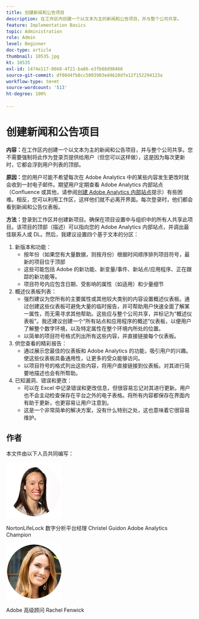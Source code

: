```yaml
---
title: 创建新闻和公告项目
description: 在工作区内创建一个以文本为主的新闻和公告项目，并与整个公司共享。
feature: Implementation Basics
topic: Administration
role: Admin
level: Beginner
doc-type: article
thumbnail: 10535.jpg
kt: 10535
exl-id: 1474e117-8668-4f21-ba86-e3fb88d98468
source-git-commit: df00d4fb8cc5093903ed4628dfe12f152294123a
workflow-type: tm+mt
source-wordcount: '513'
ht-degree: 100%

---
```


# 创建新闻和公告项目

**内容：**&#x200B;在工作区内创建一个以文本为主的新闻和公告项目，并与整个公司共享。您不需要强制将此作为登录页提供给用户（但您可以这样做），这是因为每次更新时，它都会浮到用户列表的顶部。

**原因：**&#x200B;您的用户可能不希望每次在 Adobe Analytics 中的某些内容发生更改时就会收到一封电子邮件。期望用户定期查看 Adobe Analytics 内部站点（Confluence 或其他，请参阅[创建 Adobe Analytics 内部站点](create-an-internal-adobe-analytics-site.md)提示）有些困难。相反，您可以利用工作区，这样他们就不必离开界面。每次登录时，他们都会看到新闻和公告仪表板。

**方法：**&#x200B;登录到工作区并创建新项目。确保在项目设置中与组织中的所有人共享此项目。该项目的顶部（描述）可以指向您的 Adobe Analytics 内部站点，并调出最佳联系人或 DL。然后，我建议设置四个基于文本的分区：
1. 新版本和功能：
   * 按年份（如果您有大量数据，则按月份）根据时间顺序排列项目符号，最新的项目位于顶部
   * 这些可能包括 Adobe 的新功能、新变量/事件、新站点/应用程序、正在跟踪的新功能等。
   * 项目符号内应包含日期、受影响的属性（如适用）和少量细节
1. 概述仪表板列表：
   * 强烈建议为您所有的主要属性或其他较大类别的内容设置概述仪表板。通过创建这些仪表板可避免大量的临时报告，并可帮助用户快速全面了解某一属性，而无需寻求其他帮助。这些应与整个公司共享，并标记为“概述仪表板”。我还建议创建一个“所有站点和应用程序的概述”仪表板，以便用户了解整个数字环境，以及特定属性在整个环境内所处的位置。
   * 以简单的项目符号格式列出所有这些内容，并直接链接每个仪表板。
1. 供您查看的精彩报告：
   * 通过展示您最佳的仪表板和 Adobe Analytics 的功能，吸引用户的兴趣。使这些仪表板具备通用性，让更多的受众能够访问。
   * 以项目符号的格式列出这些内容，将用户直接链接到仪表板。对其进行简要地描述也会有所帮助。
1. 已知漏洞、错误和更改：
   * 可以在 Excel 中记录错误和更改信息，但很容易忘记对其进行更新。用户也不会主动检查保存在平台之外的电子表格。将所有内容都保存在界面内有助于更新，也更容易让用户注意到。
   * 这是一个非常简单的解决方案，没有什么特别之处，这也意味着它很容易维护。

## 作者

本文件由以下人员共同编写：

![Christel Guidon](assets/Christel-Headshot-150.png)

NortonLifeLock 数字分析平台经理 Christel Guidon
Adobe Analytics Champion

![Rachel Fenwick](assets/Rachel-Fenwick-150.png)

Adobe 高级顾问 Rachel Fenwick
